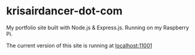 # krisairdancer-dot-com

My portfolio site built with Node.js & Express.js. Running on my Raspberry Pi.

The current version of this site is running at [localhost:11001](http://localhost:11001)

